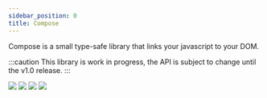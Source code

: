 ```yaml
---
sidebar_position: 0
title: Compose
---
```


Compose is a small type-safe library that links your javascript to your DOM.

:::caution
This library is work in progress, the API is subject to change
until the v1.0 release.
:::

![](https://img.shields.io/npm/v/@wbe/compose/latest.svg)
![](https://img.shields.io/bundlephobia/minzip/@wbe/compose.svg)
![](https://img.shields.io/npm/dt/@wbe/compose.svg)
![](https://img.shields.io/npm/l/@wbe/compose.svg)
